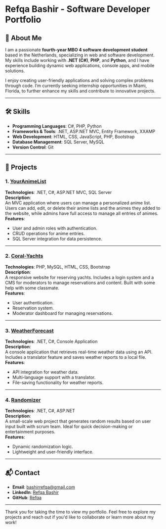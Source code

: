 # Refqa Bashir - Software Developer Portfolio  

## 👋 About Me  
I am a passionate **fourth-year MBO 4 software development student** based in the Netherlands, specializing in web and software development. My skills include working with **.NET (C#)**, **PHP**, and **Python**, and I have experience building dynamic web applications, console apps, and mobile solutions.  

I enjoy creating user-friendly applications and solving complex problems through code. I’m currently seeking internship opportunities in Miami, Florida, to further enhance my skills and contribute to innovative projects.  

---

## 🛠️ Skills  
- **Programming Languages**: C#, PHP, Python  
- **Frameworks & Tools**: .NET, ASP.NET MVC, Entity Framework, XXAMP  
- **Web Development**: HTML, CSS, JavaScript, PHP, Bootstrap  
- **Database Management**: SQL Server, MySQL  
- **Version Control**: Git  

---

## 📂 Projects  

### 1. [YourAnimeList](https://github.com/refqaxa/YourAnimeList)  
**Technologies**: .NET, C#, ASP.NET MVC, SQL Server  
**Description**:  
An MVC application where users can manage a personalized anime list. Users can add, edit, or delete their anime lists and the animes they added to the website, while admins have full access to manage all entries of animes.  
**Features**:  
- User and admin roles with authentication.  
- CRUD operations for anime entries.  
- SQL Server integration for data persistence.  

---

### 2. [Coral-Yachts](https://github.com/refqaxa/Coral-Yachts)  
**Technologies**: PHP, MySQL, HTML, CSS, Bootstrap  
**Description**:  
A responsive website for reserving yachts. Includes a login system and a CMS for moderators to manage reservations and content. Built with some help with some classmate.  
**Features**:  
- User authentication.  
- Reservation system.  
- Moderator dashboard for managing reservations.  

---

### 3. [WeatherForecast](https://github.com/refqaxa/Weatherforecast)  
**Technologies**: .NET, C#, Console Application  
**Description**:  
A console application that retrieves real-time weather data using an API. Includes a translator feature and saves weather reports to a local file.  
**Features**:  
- API integration for weather data.  
- Multi-language support with a translator.  
- File-saving functionality for weather reports.  

---

### 4. [Randomizer](https://github.com/refqaxa/Randomizer)  
**Technologies**: .NET, C#, ASP.NET  
**Description**:  
A small-scale web project that generates random results based on user input built with scrum team. 
Ideal for quick decision-making or entertainment purposes.  
**Features**:  
- Dynamic randomization logic.  
- Lightweight and user-friendly interface.  

---

## 📬 Contact  
- **Email**: [bashirrefqa@gmail.com](mailto:bashirrefqa@gmail.com)  
- **LinkedIn**: [Refqa Bashir](https://www.linkedin.com/in/refqa-bashir-aa2932334/)  
- **GitHub**: [Refqa](https://github.com/refqaxa)  

---

Thank you for taking the time to view my portfolio. Feel free to explore my projects and reach out if you'd like to collaborate or learn more about my work!  
